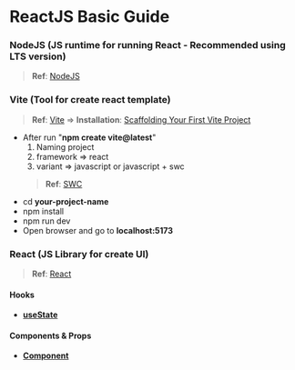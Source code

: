 # ReactJS Basic Guide

### NodeJS (JS runtime for running React - Recommended using LTS version)
> **Ref**: [NodeJS](https://nodejs.org/en)

### Vite (Tool for create react template)
> **Ref**: [Vite](https://vitejs.dev/) => **Installation**: [Scaffolding Your First Vite Project](https://vitejs.dev/guide/#scaffolding-your-first-vite-project)
- After run "**npm create vite@latest**"
	1) Naming project
	2) framework => react
	3) variant => javascript or javascript + swc
	> **Ref**: [SWC](https://swc.rs/)
- cd **your-project-name**
- npm install
- npm run dev
- Open browser and go to **localhost:5173**

### React (JS Library for create UI)
> **Ref**: [React](https://react.dev/)
#### Hooks
- [**useState**](https://react.dev/reference/react/useState)
#### Components & Props
- [**Component**](https://react.dev/learn/your-first-component)

